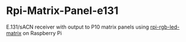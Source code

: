 # Rpi-Matrix-Panel-e131
E.131/sACN receiver with output to P10 matrix panels using [rpi-rgb-led-matrix](https://github.com/hzeller/rpi-rgb-led-matrix) on Raspberry Pi
